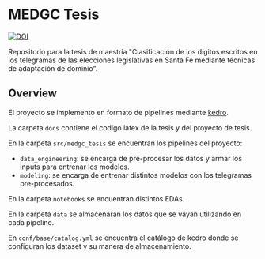 # MEDGC Tesis

[![DOI](https://zenodo.org/badge/465483386.svg)](https://zenodo.org/badge/latestdoi/465483386)

Repositorio para la tesis de maestría "Clasificación de los dígitos escritos en los telegramas de 
las elecciones legislativas en Santa Fe mediante técnicas de adaptación de dominio".

## Overview

El proyecto se implemento en formato de pipelines mediante [kedro](https://kedro.org/).

La carpeta `docs` contiene el codigo latex de la tesis y del proyecto de tesis.

En la carpeta `src/medgc_tesis` se encuentran los pipelines del proyecto:

- `data_engineering`: se encarga de pre-procesar los datos y armar los inputs para entrenar 
los modelos.
- `modeling`: se encarga de entrenar distintos modelos con los telegramas pre-procesados.

En la carpeta `notebooks` se encuentran distintos EDAs.

En la carpeta `data` se almacenarán los datos que se vayan utilizando en cada pipeline.

En `conf/base/catalog.yml` se encuentra el catálogo de kedro donde se configuran los dataset
y su manera de almacenamiento.